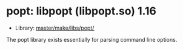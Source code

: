 # popt: libpopt (libpopt.so) 1.16
 - Library: [master/make/libs/popt/](https://github.com/Freetz-NG/freetz-ng/tree/master/make/libs/popt/)

The popt library exists essentially for parsing command line options.

